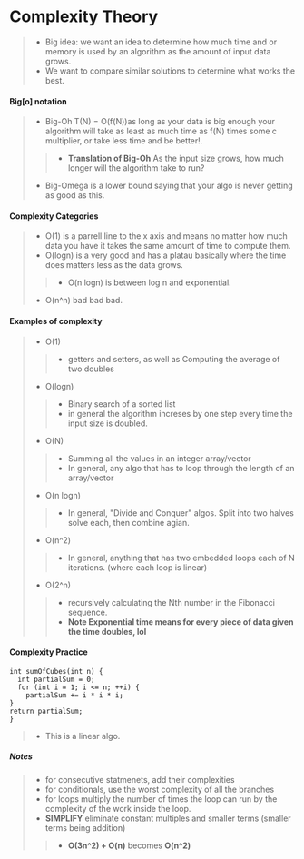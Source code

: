 # Complexity Theory
>* Big idea: we want an idea to determine how much time and or memory is used by an algorithm as the amount of input data grows. <br>
>* We want to compare similar solutions to determine what works the best. 

#### Big[o] notation
>* Big-Oh T(N) = O(f(N))as long as your data is big enough your algorithm will take as least as much time as f(N) times some c multiplier, or take less time and be better!.
>>* **Translation of Big-Oh** As the input size grows, how much longer will the algorithm take to run?
>* Big-Omega is a lower bound saying that your algo is never getting as good as this.

#### Complexity Categories
>* O(1) is a parrell line to the x axis and means no matter how much data you have it takes the same amount of time to compute them.
>* O(logn) is a very good and has a platau basically where the time does matters less as the data grows.
>>* O(n logn) is between log n and exponential. 
>* O(n^n) bad bad bad. 

#### Examples of complexity 
>* O(1)
>>* getters and setters, as well as Computing the average of two doubles
>* O(logn)
>>* Binary search of a sorted list
>>* in general the algorithm increses by one step every time the input size is doubled.
>* O(N)
>>* Summing all the values in an integer array/vector
>>* In general, any algo that has to loop through the length of an array/vector
>* O(n logn)
>>* In general, "Divide and Conquer" algos. Split into two halves solve each, then combine agian.
>* O(n^2)
>>* In general, anything that has two embedded loops each of N iterations. (where each loop is linear)
>* O(2^n)
>>* recursively calculating the Nth number in the Fibonacci sequence.
>>* **Note Exponential time means for every piece of data given the time doubles, lol**

#### Complexity Practice
~~~
int sumOfCubes(int n) {
  int partialSum = 0;
  for (int i = 1; i <= n; ++i) {
    partialSum += i * i * i;
}
return partialSum;
}
~~~
>* This is a linear algo.
##### Notes
>* for consecutive statmenets, add their complexities
>* for conditionals, use the worst complexity of all the branches
>* for loops multiply the number of times the loop can run by the complexity of the work inside the loop.
>* __SIMPLIFY__ eliminate constant multiples and smaller terms (smaller terms being addition)
>>* __O(3n^2) + O(n)__ becomes __O(n^2)__
